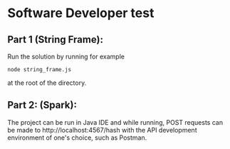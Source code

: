 # Software Developer test

## Part 1 (String Frame):
Run the solution by running for example
```
node string_frame.js
```
at the root of the directory.

## Part 2: (Spark):
The project can be run in Java IDE and while running, POST requests can be made to http://localhost:4567/hash with the API development environment of one's choice, such as Postman.